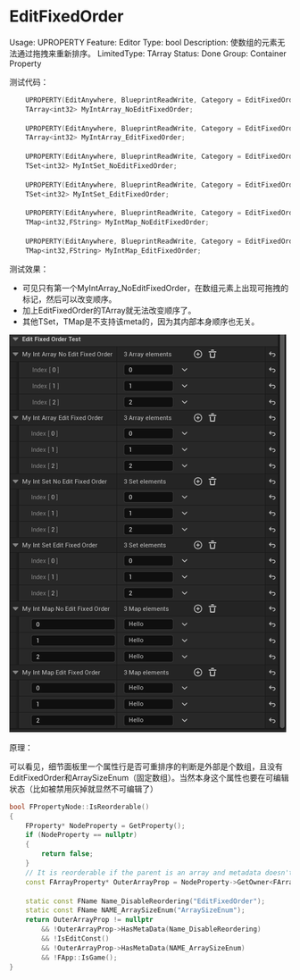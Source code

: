 # EditFixedOrder

Usage: UPROPERTY
Feature: Editor
Type: bool
Description: 使数组的元素无法通过拖拽来重新排序。
LimitedType: TArray
Status: Done
Group: Container Property

测试代码：

```cpp
	UPROPERTY(EditAnywhere, BlueprintReadWrite, Category = EditFixedOrderTest)
	TArray<int32> MyIntArray_NoEditFixedOrder;

	UPROPERTY(EditAnywhere, BlueprintReadWrite, Category = EditFixedOrderTest, meta = (EditFixedOrder))
	TArray<int32> MyIntArray_EditFixedOrder;

	UPROPERTY(EditAnywhere, BlueprintReadWrite, Category = EditFixedOrderTest)
	TSet<int32> MyIntSet_NoEditFixedOrder;

	UPROPERTY(EditAnywhere, BlueprintReadWrite, Category = EditFixedOrderTest, meta = (EditFixedOrder))
	TSet<int32> MyIntSet_EditFixedOrder;

	UPROPERTY(EditAnywhere, BlueprintReadWrite, Category = EditFixedOrderTest)
	TMap<int32,FString> MyIntMap_NoEditFixedOrder;

	UPROPERTY(EditAnywhere, BlueprintReadWrite, Category = EditFixedOrderTest, meta = (EditFixedOrder))
	TMap<int32,FString> MyIntMap_EditFixedOrder;
```

测试效果：

- 可见只有第一个MyIntArray_NoEditFixedOrder，在数组元素上出现可拖拽的标记，然后可以改变顺序。
- 加上EditFixedOrder的TArray就无法改变顺序了。
- 其他TSet，TMap是不支持该meta的，因为其内部本身顺序也无关。

![EditFixedOrder.gif](EditFixedOrder/EditFixedOrder.gif)

原理：

可以看见，细节面板里一个属性行是否可重排序的判断是外部是个数组，且没有EditFixedOrder和ArraySizeEnum（固定数组）。当然本身这个属性也要在可编辑状态（比如被禁用灰掉就显然不可编辑了）

```cpp
bool FPropertyNode::IsReorderable()
{
	FProperty* NodeProperty = GetProperty();
	if (NodeProperty == nullptr)
	{
		return false;
	}
	// It is reorderable if the parent is an array and metadata doesn't prohibit it
	const FArrayProperty* OuterArrayProp = NodeProperty->GetOwner<FArrayProperty>();

	static const FName Name_DisableReordering("EditFixedOrder");
	static const FName NAME_ArraySizeEnum("ArraySizeEnum");
	return OuterArrayProp != nullptr 
		&& !OuterArrayProp->HasMetaData(Name_DisableReordering)
		&& !IsEditConst()
		&& !OuterArrayProp->HasMetaData(NAME_ArraySizeEnum)
		&& !FApp::IsGame();
}
```